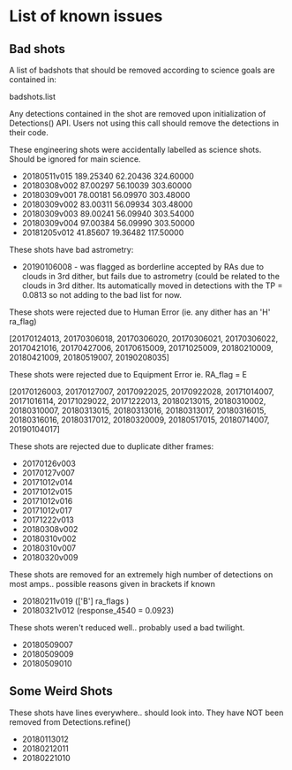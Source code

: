# List of known issues

## Bad shots

A list of badshots that should be removed according to science goals are contained in:

badshots.list

Any detections contained in the shot are removed upon initialization of Detections() API. Users not using this call should remove the detections in their code.

These engineering shots were accidentally labelled as science shots. Should be ignored for main science. 
* 20180511v015 189.25340 62.20436 324.60000 
* 20180308v002 87.00297 56.10039 303.60000 
* 20180309v001 78.00181 56.09970 303.48000 
* 20180309v002 83.00311 56.09934 303.48000 
* 20180309v003 89.00241 56.09940 303.54000 
* 20180309v004 97.00384 56.09990 303.50000 
* 20181205v012 41.85607 19.36482 117.50000

These shots have bad astrometry:
* 20190106008 - was flagged as borderline accepted by RAs due to clouds in 3rd dither, but fails due to astrometry (could be related to the clouds in 3rd dither. Its automatically moved in detections with the TP = 0.0813 so not adding to the bad list for now.

These shots were rejected due to Human Error (ie. any dither has an 'H' ra_flag)

[20170124013, 20170306018, 20170306020, 20170306021, 20170306022,
       20170421016, 20170427006, 20170615009, 20171025009, 20180210009,
       20180421009, 20180519007, 20190208035]
      

These shots were rejected due to Equipment Error ie. RA_flag = E

[20170126003, 20170127007, 20170922025, 20170922028, 20171014007,
       20171016114, 20171029022, 20171222013, 20180213015, 20180310002,
       20180310007, 20180313015, 20180313016, 20180313017, 20180316015,
       20180316016, 20180317012, 20180320009, 20180517015, 20180714007,
       20190104017]

These shots are rejected due to duplicate dither frames:

* 20170126v003    
* 20170127v007    
* 20171012v014   
* 20171012v015   
* 20171012v016    
* 20171012v017    
* 20171222v013   
* 20180308v002    
* 20180310v002  
* 20180310v007   
* 20180320v009  

These shots are removed for an extremely high number of detections on most amps.. possible reasons given in brackets if known

* 20180211v019 (['B'] ra_flags ) 
* 20180321v012 (response_4540 = 0.0923)

These shots weren't reduced well.. probably used a bad twilight. 

* 20180509007
* 20180509009
* 20180509010

## Some Weird Shots

These shots have lines everywhere.. should look into. They have NOT been removed from Detections.refine()
* 20180113012
* 20180212011
* 20180221010

